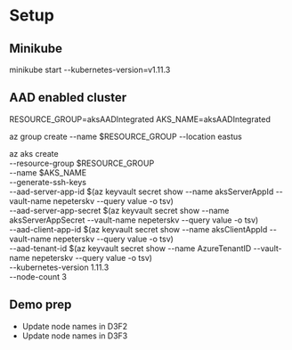 # Setup

## Minikube

minikube start --kubernetes-version=v1.11.3

## AAD enabled cluster

RESOURCE_GROUP=aksAADIntegrated
AKS_NAME=aksAADIntegrated

az group create --name $RESOURCE_GROUP --location eastus

az aks create \
  --resource-group $RESOURCE_GROUP \
  --name $AKS_NAME \
  --generate-ssh-keys \
  --aad-server-app-id $(az keyvault secret show --name aksServerAppId --vault-name nepeterskv --query value -o tsv) \
  --aad-server-app-secret $(az keyvault secret show --name aksServerAppSecret --vault-name nepeterskv --query value -o tsv) \
  --aad-client-app-id $(az keyvault secret show --name aksClientAppId --vault-name nepeterskv --query value -o tsv) \
  --aad-tenant-id $(az keyvault secret show --name AzureTenantID --vault-name nepeterskv --query value -o tsv) \
  --kubernetes-version 1.11.3 \
  --node-count 3

  ## Demo prep

  - Update node names in D3F2
  - Update node names in D3F3